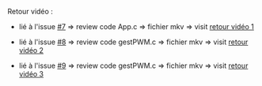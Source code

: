 Retour vidéo : 

- lié à l'issue [#7](https://github.com/santivaliante/TP1_PWM_AD/issues/7) => review code App.c => fichier mkv => 
visit [retour vidéo 1](https://www.swisstransfer.com/d/db6c0cb2-981b-466c-869e-59bb94e7b4eb)


- lié à l'issue [#8](https://github.com/santivaliante/TP1_PWM_AD/issues/8) => review code gestPWM.c => fichier mkv => 
visit [retour vidéo 2](https://www.swisstransfer.com/d/a14a046e-b33a-47f8-ac0a-11bb50c111f9)

- lié à l'issue [#9](https://github.com/santivaliante/TP1_PWM_AD/issues/9) => review code gestPWM.c => fichier mkv => 
visit [retour vidéo 3](https://www.swisstransfer.com/d/10c3ba7e-d25d-4c45-bd3d-583f8751390d)
